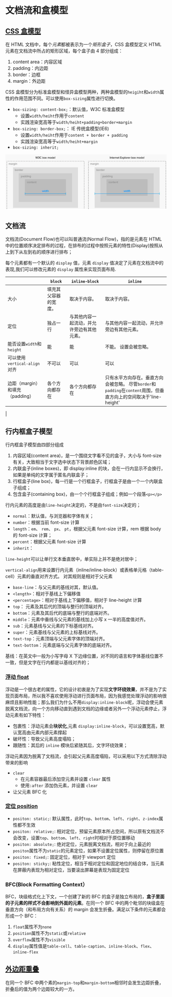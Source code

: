 # 文档流和盒模型

## [CSS 盒模型](https://developer.mozilla.org/zh-CN/docs/Web/Guide/CSS/Getting_started/Boxes)

在 HTML 文档中，每个*元素*都被表示为一个*矩形盒子*，CSS 盒模型定义 HTML 元素在文档流中所占的矩形区域，每个盒子由 4 部分组成：

1. content area：内容区域
2. padding：内边距
3. border：边框
4. margin：外边距

CSS 盒模型分为标准盒模型和怪异盒模型两种，两种盒模型的`heigiht`和`width`属性的作用范围不同。可以使用`box-sizing`属性进行切换。

- `box-sizing: content-box;`：默认值，W3C 标准盒模型
  - 设置`width/heiht`作用于`content`
  - 实践渲染宽高等于`width/heiht+padding+border+margin`
- `box-sizing: border-box;`： IE 传统盒模型(IE6)
  - 设置`width/heiht`作用于`content + border + padding`
  - 实践渲染宽高等于`width/heiht+margin`
- `box-sizing: inherit;`

![box-sizing](./boxsizing.png)

## 文档流

文档流(Document Flow)也可以叫普通流(Normal Flow)，指的是元素在 HTML 中的位置顺序决定排布的过程，在排布的过程中按照元素的特性(Display)按照从上到下从左到右的顺序进行排布；

每个元素都有一个默认的 `display` 值，元素 `display` 值决定了元素在文档流中的表现,我们可以修改元素的 `display` 属性来实现页面布局.

|                                 | `block`              | `inline-block`                             | `inline`                                                                                                           |
| ------------------------------- | -------------------- | ------------------------------------------ | ------------------------------------------------------------------------------------------------------------------ |
| 大小                            | 填充其父容器的宽度。 | 取决于内容。                               | 取决于内容。                                                                                                       |
| 定位                            | 独占一行             | 与其他内容一起流动，并允许旁边有其他元素。 | 与其他内容一起流动，并允许旁边有其他元素。                                                                         |
| 能否设置`width`和`height`       | 能                   | 能                                         | 不能。 设置会被忽略。                                                                                              |
| 可以使用`vertical-align`对齐    | 不可以               | 可以                                       | 可以                                                                                                               |
| 边距（margin）和填充（padding） | 各个方向都存在       | 各个方向都存在                             | 只有水平方向存在。垂直方向会被忽略。 尽管`border`和`padding`在`content`周围，但垂直方向上的空间取决于'line-height' |

|

## 行内框盒子模型

行内框盒子模型由四部分组成

1. 内容区域(content area)，是一个围绕文字看不见的盒子，大小与 font-size 有关，大致相当于文字选中状态下背景颜色区域；
2. 内联盒子(inline boxes)，即 display:inline 的块，会在一行内显示不会换行，如果是单纯的文字属于匿名内联盒子；
3. 行框盒子(line box)，每一行是一个行框盒子，行框盒子是由一个一个内联盒子组成；
4. 包含盒子(containing box)，由一个个行框盒子组成；例如一个段落`<p></p>`

行内元素的高度是由`line-height`决定的，不是由`font-size`决定的；

- `normal`：默认值，与浏览器和字体有关；
- `number`：根据当前 font-size 计算
- `length`：`em`、 `rem`、 `px`、 `pt`，根据父元素 font-size 计算，rem 根据 body 的 font-size 计算；
- `percent`：根据父元素 font-size 计算
- `inherit`：

`line-height`可以让单行文本垂直居中，单实际上并不是绝对居中；

`vertical-align`用来设置行内元素（inline/inline-block）或表格单元格（table-cell）元素的垂直对齐方式。
对其规则是相对于父元素

- `base-line`：与父元素的基线对其，默认值。
- `<length>`：相对于基线上下偏移值
- `<percentage>`：相对于基线上下偏移值，相对于 line-height 计算
- `top`： 元素及其后代的顶端与整行的顶端对齐。
- `bottom`：元素及其后代的底端与整行的底端对齐。
- `middle`：元素中垂线与父元素的基线加上小写 x 一半的高度值对齐。
- `sub`：元素基线与父元素的下标基线对齐。
- `super`：元素基线与父元素的上标基线对齐。
- `text-top`：元素顶端与父元素字体的顶端对齐。
- `text-bottom`：元素底端与父元素字体的底端对齐。

基线：在英文中一般为小写字母 X 下边缘位置，对不同的语言和字体基线位置不一致，但是文字在行内都是以基线对齐的；

### [浮动 float](https://developer.mozilla.org/zh-CN/docs/Learn/CSS/CSS_layout/Floats)

浮动是一个很古老的属性，它的设计初衷是为了实现**文字环绕效果**，并不是为了实现页面布局，所以我不喜欢使用浮动进行页面布局，因为我感觉处理浮动的影响很麻烦且影响性能；那么我们为什么不用`display:inline-block`呢，浮动会使元素脱离文档流，向一个方向移动直到遇到文档的边缘或者另外一个浮动元素停止，浮动元素有如下特性：

- 包裹性：浮动元素会**块状化**,元素 `display:inline-block`，可以设置宽高，默认宽高由元素内部元素撑起
- 破坏性：导致父元素高度塌陷；
- 跟随性：其后的 `inline` 模块后紧随其后，文字环绕效果；

浮动元素因为脱离了文档流，会引起父元素高度塌陷，可以采用以下方式清除浮动带来的影响

- `clear`
  - 在元素容器最后添加空元素并设置 `clear` 属性
  - 使用`:after` 添加伪元素，并设置 `clear`
- 让父元素 BFC 化

### [定位 position](https://developer.mozilla.org/zh-CN/docs/Learn/CSS/CSS_layout/%E5%AE%9A%E4%BD%8D)

- `positon: static;`: 默认属性，此时`top`、`bottom`、`left`、`right`、`z-index`属性都不生效
- `positon: relative;`: 相对定位，预留元素原本所占空间，所以原有文档流不会改变，设置`top`、`bottom`、`left`、`right`时相对于原位置移动
- `positon: absolute;`: 绝对定位，元素脱离文档流，相对于向上最近的`positon`属性不为`static`的元素定位，如果不设置定位属性，则停留在原位置
- `positon: fixed;`: 固定定位，相对于 viewport 定位
- `positon: sticky;`: 粘性定位，相当于相对定位和固定地位的结合体，当元素在屏蔽内表现为相对定位，当要滚出屏幕是表现为固定定位

### BFC(Block Formatting Context）

BFC，块级格式化上下文，一个创建了新的 BFC 的盒子是独立布局的，**盒子里面的子元素的样式不会影响到外面的元素**。在同一个 BFC 中的两个毗邻的块级盒在垂直方向（和布局方向有关系）的 margin 会发生折叠。满足以下条件的元素都会形成一个 BFC：

1. `float`属性不为`none`
2. `position`属性不为`static`或`relative`
3. `overflow`属性不为`visible`
4. `display`属性值是`table-cell`、`table-caption`、`inline-block`、`flex`、`inline-flex`

## [外边距重叠](https://developer.mozilla.org/zh-CN/docs/Web/CSS/CSS_Box_Model/Mastering_margin_collapsing)

在同一个 BFC 中两个素的`margin-top`和`margin-bottom`相邻时会发生边距折叠，折叠后的值为两个边距较大的一方。
